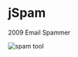 # jSpam
2009 Email Spammer

![spam tool](https://cloud.githubusercontent.com/assets/8336385/20858983/b1ca25b6-b906-11e6-8894-5ded74d24bcd.JPG)
